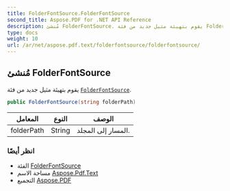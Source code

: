```yaml
---
title: FolderFontSource.FolderFontSource
second_title: Aspose.PDF for .NET API Reference
description: مُنشئ FolderFontSource. يقوم بتهيئة مثيل جديد من فئة FolderFontSource
type: docs
weight: 10
url: /ar/net/aspose.pdf.text/folderfontsource/folderfontsource/
---
```

## مُنشئ FolderFontSource

يقوم بتهيئة مثيل جديد من فئة [`FolderFontSource`](../).

```csharp
public FolderFontSource(string folderPath)
```

| المعامل | النوع | الوصف |
| --- | --- | --- |
| folderPath | String | المسار إلى المجلد. |

### انظر أيضًا

* الفئة [FolderFontSource](../)
* مساحة الاسم [Aspose.Pdf.Text](../../../aspose.pdf.text/)
* التجميع [Aspose.PDF](../../../)